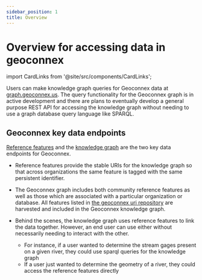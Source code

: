 ```yaml
---
sidebar_position: 1
title: Overview
---
```


# Overview for accessing data in geoconnex

import CardLinks from '@site/src/components/CardLinks';


<CardLinks />

Users can make knowledge graph queries for Geoconnex data at [graph.geoconnex.us](https://graph.geoconnex.us/). The query functionality for the Geoconnex graph is in active development and there are plans to eventually develop a general purpose REST API for accessing the knowledge graph without needing to use a graph database query language like SPARQL.


 ## Geoconnex key data endpoints

[Reference features](./reference/index.md) and the [knowledge graph](./graph/index.md) are the two key data endpoints for Geoconnex.
- Reference features provide the stable URIs for the knowledge graph so that across organizations the same feature is tagged with the same persistent identifier. 
- The Geoconnex  graph includes both community reference features as well as those which are associated with a particular organization or database. All features listed in [the geoconnex uri repository](https://github.com/internetofwater/geoconnex.us) are harvested and included in the Geoconnex knowledge graph. 

- Behind the scenes, the knowledge graph uses reference features to link the data together. However, an end user can use either without necessarily needing to interact with the other. 
    - For instance, if a user wanted to determine the stream gages present on a given river, they could use sparql queries for the knowledge graph
    - If a user just wanted to determine the geometry of a river, they could access the reference features directly
